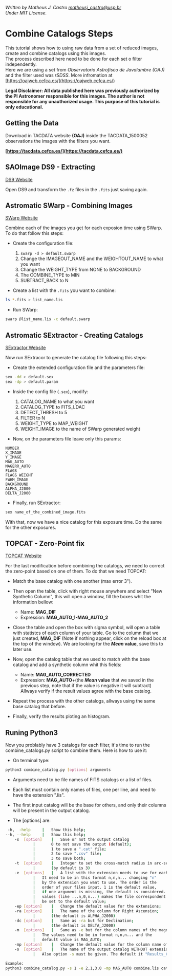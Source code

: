*Written by Matheus J. Castro <matheusj_castro@usp.br>  
Under MIT License.*  

# Combine Catalogs Steps
This tutorial shows how to using raw data from a set of reduced images, create and combine catalogs using this images.  
The process described here need to be done for each set o filter independently.  
Here we are using a set from *Observatorio Astrofísco de Javalambre (OAJ)* and the filter used was *rSDSS*.
More infromation at [https://oajweb.cefca.es/](https://oajweb.cefca.es/)

**Legal Disclaimer: All data published here was previously authorized by the PI Astronomer responsible for this images. The author is not responsible for any unauthorized usage. This purpose of this tutorial is only educational.**


## Getting the Data
Download in TACDATA website **(OAJ)**  inside the TACDATA_1500052 observations the images with the filters you want.  

**[https://tacdata.cefca.es/](https://tacdata.cefca.es/)**

## SAOImage DS9 - Extracting
[DS9 Website](https://sites.google.com/cfa.harvard.edu/saoimageds9)

Open DS9 and transform the `.fz` files in the `.fits` just saving again.  

## Astromatic SWarp - Combining Images
[SWarp Website](https://www.astromatic.net/software/swarp)

Combine each of the images you get for each exposion time using SWarp. To do that follow this steps:  

- Create the configuration file:  
	1. `swarp -d > default.swarp`
	2. Change the IMAGEOUT_NAME and the WEIGHTOUT_NAME to what you want
	3. Change the WEIGHT_TYPE from NONE to BACKGROUND
	4. The COMBINE_TYPE to MIN
	5. SUBTRACT_BACK to N

- Create a list with the `.fits` you want to combine:  
```bash
ls *.fits > list_name.lis
```
- Run SWarp:  
```bash
swarp @list_name.lis -c default.swarp
```

## Astromatic SExtractor - Creating Catalogs
[SExtractor Website](https://www.astromatic.net/software/sextractor)

Now run SExtracor to generate the catalog file following this steps:  

- Create the extended configuration file and the parameters file:  
```bash
sex -dd > default.sex
sex -dp > default.param
```

- Inside the config file (`.sex`), modify:
	1. CATALOG_NAME to what you want
	2. CATALOG_TYPE to FITS_LDAC
	3. DETECT_THRESH to 5
	4. FILTER to N
	5. WEIGHT_TYPE to MAP_WEIGHT
	6. WEIGHT_IMAGE to the name of SWarp generated weight

- Now, on the parameters file leave only this params:  
```text
NUMBER
X_IMAGE
Y_IMAGE
MAG_AUTO
MAGERR_AUTO
FLAGS
FLAGS_WEIGHT
FWHM_IMAGE
BACKGROUND
ALPHA_J2000
DELTA_J2000
```

- Finally, run SExtractor:
```bash
sex name_of_the_combined_image.fits
```

With that, now we have a nice catalog for this exposure time. Do the same for the other exposures.  

## TOPCAT - Zero-Point fix
[TOPCAT Website](http://www.star.bris.ac.uk/~mbt/topcat/)

For the last modification before combining the catalogs, we need to correct the zero-point based on one of them. To do that we need TOPCAT:

- Match the base catalog with one another (max error 3").  

- Then open the table, click with right mouse anywhere and select "New Synthetic Column", this will open a window, fill the boxes whit the information bellow:  

	- Name: **MAG_DIF**
	- Expression: **MAG_AUTO_1-MAG_AUTO_2**

- Close the table and open the box with sigma symbol, will open a table with statistcs of each column of your table. Go to the column that we just created, **MAG_DIF** (Note if nothing appear, click on the reload box at the top of the window). We are looking for the ***Mean* value**, save this to later use.  

- Now, open the catalog table that we used to match with the base catalog and add a synthetic column whit this fields:  
	- Name: **MAG_AUTO_CORRECTED**
	- Expression: **MAG_AUTO**+(the ***Mean* value** that we saved in the previous step, note that if the value is negative it will subtract)  
	Allways verify if the result values agree with the base catalog.  

- Repeat the process with the other catalogs, allways using the same base catalog that before.  

- Finally, verify the results ploting an histogram.  

## Runing Python3
Now you problably have 3 catalogs for each filter, it's time to run the combine_catalogs.py script to combine them. Here is how to use it:  

- On terminal type: 
```bash
python3 combine_catalog.py [options] arguments
```

- Arguments need to be file names of FITS catalogs or a list of files.  
- Each list must contain only names of files, one per line, and need to have the extension ".lis".
- The first input catalog will be the base for others, and only their columns will be present in the output catalog.

- The [options] are:
```bash
 -h,  -help		|	Show this help;
--h, --help		|	Show this help;
	-s  [option]	|	Save or not the output catalog
			|		0 to not save the output (default);
			|		1 to save a ".cat" file;
			|		2 to save ".csv" file;
			|		3 to save both;
	-t  [option]	|	Integer to set the cross-match radius in arc-second;
			|		(by default is 3)
	-e  [options]	|	A list with the extension needs to use for each file.
			|	It need to be in this format n,n,n... changing "n"
			|	by the extension you want to use. The order is the
			|	order of your files input. 1 is the default value,
			|	if one argument is missing, the default is considered. Zero
			|	values (like ...n,0,n...) makes the file correspondent
			|	be set to the default value;
	-ep [option]	|	Change the default value for the extensions;
	-ra [option]	|	The name of the column for Right Ascension;
			|		(the default is ALPHA_J2000)
	-dc [option]	|	Same as -ra but for Declination;
			|		(the default is DELTA_J2000)
	-m  [options]	|	Same as -e but for the column names of the magnitudes,
			|	The values need to be in format n,n,n... and the
			|	default value is MAG_AUTO;
	-mp [option]	|	Change the default value for the column name of the magnitudes;
	-o  [option]	|	The name of the output catalog WITHOUT extension and spaces. 
			|	Also option -s must be given. The default it "Results_Combined".

Example:
python3 combine_catalog.py -s 1 -e 2,1,3,0 -mp MAG_AUTO combine.lis catalog1.cat catalog2.cat

```



